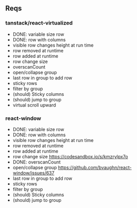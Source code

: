 ## Reqs

### tanstack/react-virtualized
- DONE: variable size row
- DONE: row with columns
- visible row changes height at run time
- row removed at runtime
- row added at runtime 
- row change size
- overscanCount
- open/collapse group
- last row in group to add row
- sticky rows
- filter by group 
- (should) Sticky columns
- (should) jump to group
- virtual scroll upward


### react-window
- DONE: variable size row
- DONE: row with columns
- visible row changes height at run time
- row removed at runtime
- row added at runtime 
- row change size https://codesandbox.io/s/kmzrylpx7o
- DONE: overscanCount
- open/collapse group https://github.com/bvaughn/react-window/issues/637
- last row in group to add row
- sticky rows
- filter by group 
- (should) Sticky columns
- (should) jump to group
